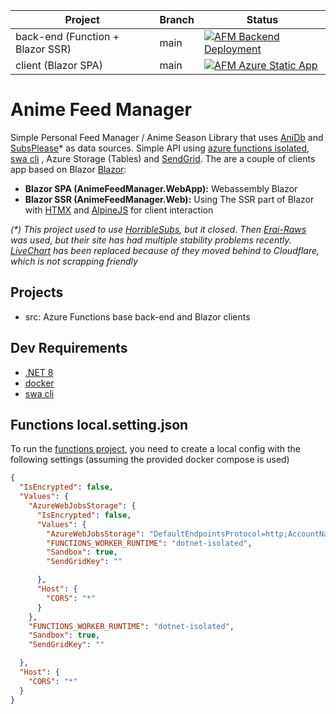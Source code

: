 |Project| Branch |Status|
|---|--------|---|
|back-end (Function + Blazor SSR)| main   |[![AFM Backend Deployment](https://github.com/xxnickles/anime-feed-manager/actions/workflows/amf-backend.yml/badge.svg)](https://github.com/xxnickles/anime-feed-manager/actions/workflows/amf-backend.yml)|
|client (Blazor SPA)| main   |[![AFM Azure Static App](https://github.com/xxnickles/anime-feed-manager/actions/workflows/azure-static-web-apps-delightful-smoke-0eded0c0f.yml/badge.svg)](https://github.com/xxnickles/anime-feed-manager/actions/workflows/azure-static-web-apps-delightful-smoke-0eded0c0f.yml)

Anime Feed Manager
=================

Simple Personal Feed Manager / Anime Season Library that uses [AniDb](https://anidb.net/) and [SubsPlease](https://subsplease.org/schedule/)*  as data sources. Simple API using [azure functions isolated](https://docs.microsoft.com/en-us/azure/azure-functions/dotnet-isolated-process-guide), [swa cli](https://azure.github.io/static-web-apps-cli/) , Azure Storage (Tables) and [SendGrid](https://sendgrid.com). The are a couple of clients app based on Blazor [Blazor](https://dotnet.microsoft.com/en-us/apps/aspnet/web-apps/blazor):

- **Blazor SPA (AnimeFeedManager.WebApp):** Webassembly Blazor
- **Blazor SSR (AnimeFeedManager.Web):** Using The SSR part of Blazor with [HTMX](https://htmx.org/) and [AlpineJS](https://alpinejs.dev/) for client interaction


_(*) This project used to use [HorribleSubs](https://horriblesubs.info/), but it closed. Then [Erai-Raws](https://spa.erai-raws.info/) was used, but their site has had multiple stability problems recently. [LiveChart](https://www.livechart.me/) has been replaced because of they moved behind to Cloudflare, which is not scrapping friendly_

## Projects

- src: Azure Functions base back-end and Blazor clients

## Dev Requirements

- [.NET 8](https://dotnet.microsoft.com/en-us/download/dotnet/8.0)
- [docker](https://www.docker.com/)
- [swa cli](https://azure.github.io/static-web-apps-cli/docs/cli/swa/)

## Functions local.setting.json

To run the [functions project](https://github.com/xxnickles/anime-feed-manager/tree/main/src/AnimeFeedManager.Functions), you need to create a local config with the following settings (assuming the provided docker compose is used)

```json
{
  "IsEncrypted": false,
  "Values": {
    "AzureWebJobsStorage": {
      "IsEncrypted": false,
      "Values": {
        "AzureWebJobsStorage": "DefaultEndpointsProtocol=http;AccountName=devstoreaccount1;AccountKey=Eby8vdM02xNOcqFlqUwJPLlmEtlCDXJ1OUzFT50uSRZ6IFsuFq2UVErCz4I6tq/K1SZFPTOtr/KBHBeksoGMGw==;BlobEndpoint=http://127.0.0.1:10001/devstoreaccount1;QueueEndpoint=http://127.0.0.1:10002/devstoreaccount1;TableEndpoint=http://127.0.0.1:10003/devstoreaccount1;",
        "FUNCTIONS_WORKER_RUNTIME": "dotnet-isolated",
        "Sandbox": true,
        "SendGridKey": ""

      },
      "Host": {
        "CORS": "*"
      }
    },
    "FUNCTIONS_WORKER_RUNTIME": "dotnet-isolated",
    "Sandbox": true,
    "SendGridKey": ""

  },
  "Host": {
    "CORS": "*"
  }
}
```


